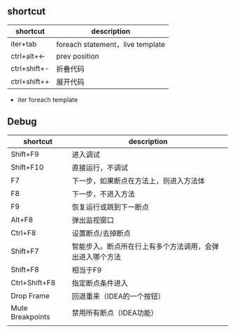 ## shortcut

| shortcut     | description                      |
| ------------ | -------------------------------- |
| iter+tab     | foreach statement，live template |
| ctrl+alt+<-  | prev position                    |
| ctrl+shift+- | 折叠代码                         |
| ctrl+shift++ | 展开代码                         |



* iter foreach template



## Debug

| shortcut         | description                                              |
| ---------------- | -------------------------------------------------------- |
| Shift+F9         | 进入调试                                                 |
| Shift+F10        | 直接运行，不调试                                         |
| F7               | 下一步，如果断点在方法上，则进入方法体                   |
| F8               | 下一步，不进入方法                                       |
| F9               | 恢复运行或跳到下一断点                                   |
| Alt+F8           | 弹出监视窗口                                             |
| Ctrl+F8          | 设置断点/去掉断点                                        |
| Shift+F7         | 智能步入。断点所在行上有多个方法调用，会弹出进入哪个方法 |
| Shift+F8         | 相当于F9                                                 |
| Ctrl+Shift+F8    | 指定断点条件进入                                         |
| Drop Frame       | 回退重来（IDEA的一个按钮）                               |
| Mute Breakpoints | 禁用所有断点（IDEA功能）                                 |
|                  |                                                          |



